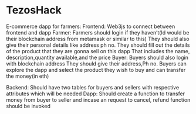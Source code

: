 # TezosHack

E-commerce dapp for farmers:
Frontend:
Web3js to connect between frontend and dapp
Farmer:
Farmers should login if they haven’t(Id would be their blockchain address from metamask or similar to this)
They should also give their personal details like address ph no.
They should fill out the details of the product that they are gonna sell on this dapp That includes the name, description,quantity available,and the price
Buyer:
Buyers should also login with blockchain address
They should give their address,Ph no.
Buyers can explore the dapp and select the product they wish to buy and can transfer the money(in eth)

Backend:
Should have two tables for buyers and sellers with respective attributes which will be needed
Dapp:
Should create a function to transfer money from buyer to seller and incase an request to cancel, refund function should be invoked
